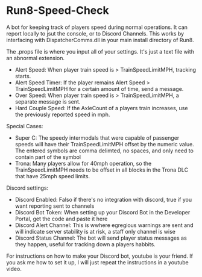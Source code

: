 # Run8-Speed-Check
A bot for keeping track of players speed during normal operations. It can report locally to jsut the console, or to Discord Channels. This works by interfacing with DispatcherComms.dll in your main install directory of Run8. 


The .props file is where you input all of your settings. It's just a text file with an abnormal extension. 

* Alert Speed: When player train speed is > TrainSpeedLimitMPH, tracking starts.
* Alert Speed Timer: If the player remains Alert Speed > TrainSpeedLimitMPH for a certain amount of time, send a message. 
* Over Speed: When player train speed is > TrainSpeedLimitMPH, a separate message is sent.
* Hard Couple Speed: If the AxleCount of a players train increases, use the previously reported speed in mph.

Special Cases:
* Super C: The speedy intermodals that were capable of passenger speeds will have their TrainSpeedLimitMPH offset by the numeric value. The entered symbols are comma delimted, no spaces, and only need to contain part of the symbol
* Trona: Many players allow for 40mph operation, so the TrainSpeedLimitMPH needs to be offset in all blocks in the Trona DLC that have 25mph speed limits. 

Discord settings:
* Discord Enabled: Falso if there's no integration with discord, true if you want reporting sent to channels
* Discord Bot Token: When setting up your Discord Bot in the Developer Portal, get the code and paste it here
* Discord Alert Channel: This is wwhere egregious warnings are sent and will indicate server stability is at risk, a staff only channel is wise
* Discord Status Channel: The bot will send player status messages as they happen, useful for tracking down a players habbits. 

For instructions on how to make your Discord bot, youtube is your friend. If you ask me how to set it up, I will just repeat the instructions in a youtube video.

